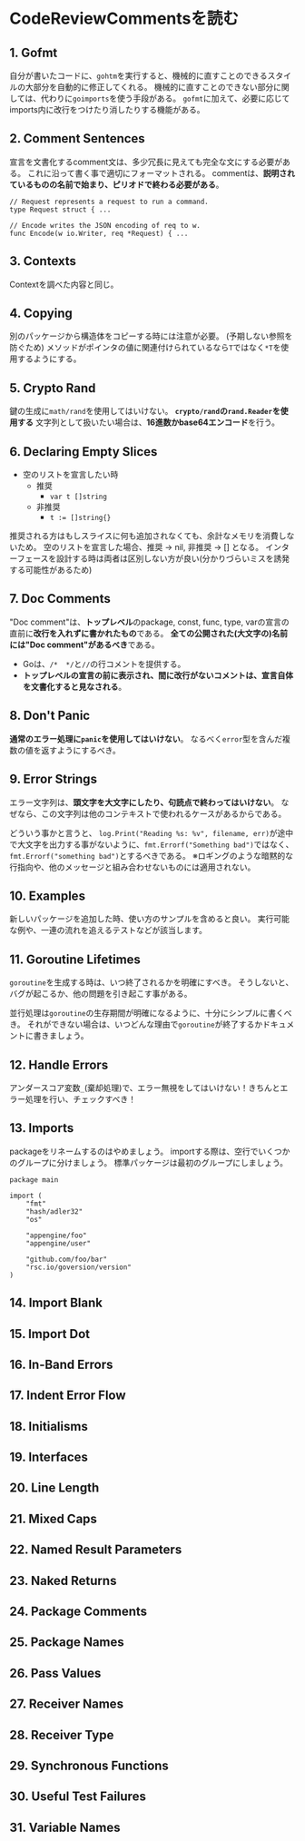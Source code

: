 # CodeReviewCommentsを読む
## 1. Gofmt
自分が書いたコードに、`gohtm`を実行すると、機械的に直すことのできるスタイルの大部分を自動的に修正してくれる。
機械的に直すことのできない部分に関しては、代わりに`goimports`を使う手段がある。
`gofmt`に加えて、必要に応じてimports内に改行をつけたり消したりする機能がある。

## 2. Comment Sentences
宣言を文書化するcomment文は、多少冗長に見えても完全な文にする必要がある。
これに沿って書く事で適切にフォーマットされる。
commentは、**説明されているものの名前で始まり、ピリオドで終わる必要がある**。

```go: Comments Sentences
// Request represents a request to run a command.
type Request struct { ...

// Encode writes the JSON encoding of req to w.
func Encode(w io.Writer, req *Request) { ...
```

## 3. Contexts
Contextを調べた内容と同じ。

## 4. Copying
別のパッケージから構造体をコピーする時には注意が必要。
(予期しない参照を防ぐため)
メソッドがポインタの値に関連付けられているなら`T`ではなく`*T`を使用するようにする。

## 5. Crypto Rand
鍵の生成に`math/rand`を使用してはいけない。
**`crypto/rand`の`rand.Reader`を使用する**
文字列として扱いたい場合は、**16進数かbase64エンコード**を行う。

## 6. Declaring Empty Slices
- 空のリストを宣言したい時
  - 推奨
    - `var t []string`
  - 非推奨
    - `t := []string{}`

推奨される方はもしスライスに何も追加されなくても、余計なメモリを消費しないため。
空のリストを宣言した場合、推奨 -> nil, 非推奨 -> [] となる。
インターフェースを設計する時は両者は区別しない方が良い(分かりづらいミスを誘発する可能性があるため)

## 7. Doc Comments
"Doc comment"は、**トップレベル**のpackage, const, func, type, varの宣言の直前に**改行を入れずに書かれたもの**である。
**全ての公開された(大文字の)名前には"Doc comment"があるべき**である。

- Goは、`/*  */`と`//`の行コメントを提供する。
- **トップレベルの宣言の前に表示され、間に改行がないコメントは、宣言自体を文書化すると見なされる**。

## 8. Don't Panic
**通常のエラー処理に`panic`を使用してはいけない**。
なるべく`error`型を含んだ複数の値を返すようにするべき。

## 9. Error Strings
エラー文字列は、**頭文字を大文字にしたり、句読点で終わってはいけない**。
なぜなら、この文字列は他のコンテキストで使われるケースがあるからである。

どういう事かと言うと、
`log.Print("Reading %s: %v", filename, err)`が途中で大文字を出力する事がないように、`fmt.Errorf("Something bad")`ではなく、`fmt.Errorf("something bad")`とするべきである。
※ロギングのような暗黙的な行指向や、他のメッセージと組み合わせないものには適用されない。
## 10. Examples
新しいパッケージを追加した時、使い方のサンプルを含めると良い。
実行可能な例や、一連の流れを追えるテストなどが該当します。

## 11. Goroutine Lifetimes
`goroutine`を生成する時は、いつ終了されるかを明確にすべき。
そうしないと、バグが起こるか、他の問題を引き起こす事がある。

並行処理は`goroutine`の生存期間が明確になるように、十分にシンプルに書くべき。
それができない場合は、いつどんな理由で`goroutine`が終了するかドキュメントに書きましょう。

## 12. Handle Errors
アンダースコア変数`_`(棄却処理)で、エラー無視をしてはいけない！きちんとエラー処理を行い、チェックすべき！

## 13. Imports
packageをリネームするのはやめましょう。
importする際は、空行でいくつかのグループに分けましょう。
標準パッケージは最初のグループにしましょう。

```go: Imports
package main

import (
    "fmt"
    "hash/adler32"
    "os"

    "appengine/foo"
    "appengine/user"

    "github.com/foo/bar"
    "rsc.io/goversion/version"
)
```
## 14. Import Blank

## 15. Import Dot
## 16. In-Band Errors
## 17. Indent Error Flow
## 18. Initialisms
## 19. Interfaces
## 20. Line Length
## 21. Mixed Caps
## 22. Named Result Parameters
## 23. Naked Returns
## 24. Package Comments
## 25. Package Names
## 26. Pass Values
## 27. Receiver Names
## 28. Receiver Type
## 29. Synchronous Functions
## 30. Useful Test Failures
## 31. Variable Names
